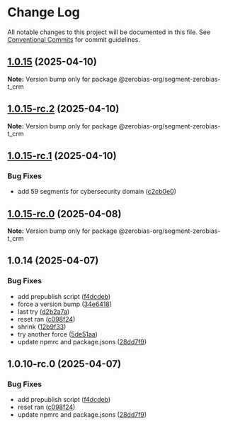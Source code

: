 # Change Log

All notable changes to this project will be documented in this file.
See [Conventional Commits](https://conventionalcommits.org) for commit guidelines.

## [1.0.15](https://github.com/zerobias-org/segment/compare/@zerobias-org/segment-zerobias-t_crm@1.0.15-rc.2...@zerobias-org/segment-zerobias-t_crm@1.0.15) (2025-04-10)

**Note:** Version bump only for package @zerobias-org/segment-zerobias-t_crm





## [1.0.15-rc.2](https://github.com/zerobias-org/segment/compare/@zerobias-org/segment-zerobias-t_crm@1.0.15-rc.1...@zerobias-org/segment-zerobias-t_crm@1.0.15-rc.2) (2025-04-10)

**Note:** Version bump only for package @zerobias-org/segment-zerobias-t_crm





## [1.0.15-rc.1](https://github.com/zerobias-org/segment/compare/@zerobias-org/segment-zerobias-t_crm@1.0.15-rc.0...@zerobias-org/segment-zerobias-t_crm@1.0.15-rc.1) (2025-04-10)


### Bug Fixes

* add 59 segments for cybersecurity domain ([c2cb0e0](https://github.com/zerobias-org/segment/commit/c2cb0e0c1f1eabb51d7f5a6ae6db98c1516fcdbe))





## [1.0.15-rc.0](https://github.com/zerobias-org/segment/compare/@zerobias-org/segment-zerobias-t_crm@1.0.14...@zerobias-org/segment-zerobias-t_crm@1.0.15-rc.0) (2025-04-08)

**Note:** Version bump only for package @zerobias-org/segment-zerobias-t_crm





## 1.0.14 (2025-04-07)


### Bug Fixes

* add prepublish  script ([f4dcdeb](https://github.com/zerobias-org/segment/commit/f4dcdebd8680d01e015ebc89587a9f70d641afe4))
* force a version bump ([34e6418](https://github.com/zerobias-org/segment/commit/34e6418d078a9f5caf40c511a89dcf0bdb606dc7))
* last try ([d2b2a7a](https://github.com/zerobias-org/segment/commit/d2b2a7afeca45e2d7ca0beaa1e1bed46a09a82c4))
* reset ran ([c098f24](https://github.com/zerobias-org/segment/commit/c098f240eaf5c840d8c595e05e0ad4eee510fe71))
* shrink ([12b9f33](https://github.com/zerobias-org/segment/commit/12b9f3366b3d0b69018a20f5b5f01d86ad87753f))
* try another force ([5de51aa](https://github.com/zerobias-org/segment/commit/5de51aa6220d857f3e235e2a0c7557b40ee8e5e3))
* update npmrc and package.jsons ([28dd7f9](https://github.com/zerobias-org/segment/commit/28dd7f9ea06676c82b88aabf586f5bb6b974bf3b))





## 1.0.10-rc.0 (2025-04-07)


### Bug Fixes

* add prepublish  script ([f4dcdeb](https://github.com/zerobias-org/segment/commit/f4dcdebd8680d01e015ebc89587a9f70d641afe4))
* reset ran ([c098f24](https://github.com/zerobias-org/segment/commit/c098f240eaf5c840d8c595e05e0ad4eee510fe71))
* update npmrc and package.jsons ([28dd7f9](https://github.com/zerobias-org/segment/commit/28dd7f9ea06676c82b88aabf586f5bb6b974bf3b))
